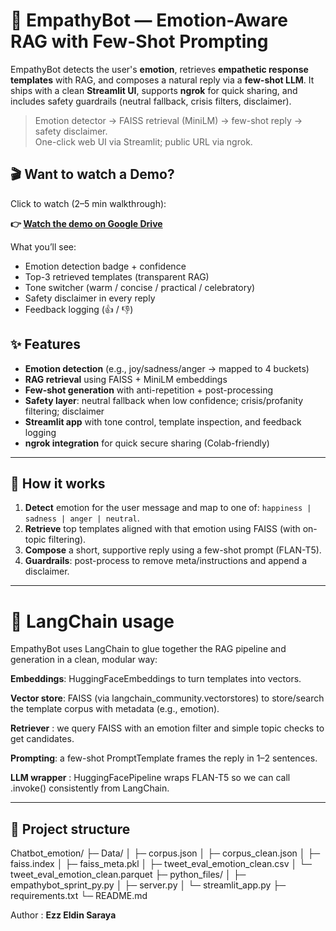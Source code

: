 # 🤝 EmpathyBot — Emotion-Aware RAG with Few-Shot Prompting

EmpathyBot detects the user's **emotion**, retrieves **empathetic response templates** with RAG, and composes a natural reply via a **few-shot LLM**. It ships with a clean **Streamlit UI**, supports **ngrok** for quick sharing, and includes safety guardrails (neutral fallback, crisis filters, disclaimer).

>
>   
> Emotion detector → FAISS retrieval (MiniLM) →  few-shot reply → safety disclaimer.  
> One-click web UI via Streamlit; public URL via ngrok.



## 🎬 Want to watch a Demo?

Click to watch (2–5 min walkthrough):

**👉 [Watch the demo on Google Drive](https://drive.google.com/file/d/1Y9mNihtPWmcDMREB7tuegfeUZ2OxJflj/view?usp=sharing)**

What you’ll see:
- Emotion detection badge + confidence
- Top-3 retrieved templates (transparent RAG)
- Tone switcher (warm / concise / practical / celebratory)
- Safety disclaimer in every reply
- Feedback logging (👍 / 👎)

## ✨ Features

- **Emotion detection** (e.g., joy/sadness/anger → mapped to 4 buckets)
- **RAG retrieval** using FAISS + MiniLM embeddings
- **Few-shot generation**  with anti-repetition + post-processing
- **Safety layer**: neutral fallback when low confidence; crisis/profanity filtering; disclaimer
- **Streamlit app** with tone control, template inspection, and feedback logging
- **ngrok integration** for quick secure sharing (Colab-friendly)

---

## 🧩 How it works

1. **Detect** emotion for the user message and map to one of: `happiness | sadness | anger | neutral`.
2. **Retrieve** top templates aligned with that emotion using FAISS (with on-topic filtering).
3. **Compose** a short, supportive reply using a few-shot prompt (FLAN-T5).
4. **Guardrails**: post-process to remove meta/instructions and append a disclaimer.

---


# 🧰 **LangChain usage**

EmpathyBot uses LangChain to glue together the RAG pipeline and generation in a clean, modular way:

**Embeddings**: HuggingFaceEmbeddings to turn templates into vectors.

**Vector store**: FAISS (via langchain_community.vectorstores) to store/search the template corpus with metadata (e.g., emotion).

**Retriever** : we query FAISS with an emotion filter and simple topic checks to get candidates.

**Prompting**: a few-shot PromptTemplate frames the reply in 1–2 sentences.

**LLM wrapper** : HuggingFacePipeline wraps FLAN-T5 so we can call .invoke() consistently from LangChain.


---

## 📁 Project structure
Chatbot_emotion/
├─ Data/
│ ├─ corpus.json
│ ├─ corpus_clean.json
│ ├─ faiss.index
│ ├─ faiss_meta.pkl
│ ├─ tweet_eval_emotion_clean.csv
│ └─ tweet_eval_emotion_clean.parquet
├─ python_files/
│ ├─ empathybot_sprint_py.py
│ ├─ server.py
│ └─ streamlit_app.py
├─ requirements.txt
└─ README.md


Author : **Ezz Eldin Saraya**
